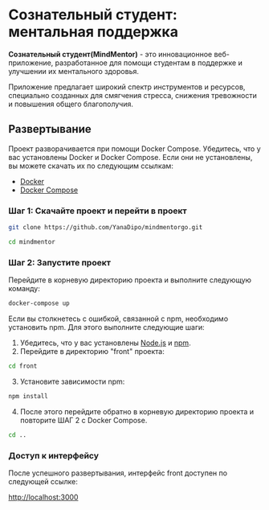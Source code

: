 # Сознательный студент: ментальная поддержка

**Сознательный студент(MindMentor)** - это инновационное веб-приложение, разработанное для помощи студентам в поддержке и улучшении их ментального здоровья.

Приложение предлагает широкий спектр инструментов и ресурсов, специально созданных для смягчения стресса, снижения тревожности и повышения общего благополучия.

## Развертывание

Проект разворачивается при помощи Docker Compose. Убедитесь, что у вас установлены Docker и Docker Compose. Если они не установлены, вы можете скачать их по следующим ссылкам:

- [Docker](https://docs.docker.com/get-docker/)
- [Docker Compose](https://docs.docker.com/compose/install/)

### Шаг 1: Скачайте проект и перейти в проект


```bash
git clone https://github.com/YanaDipo/mindmentorgo.git
```

```bash
cd mindmentor
```

### Шаг 2: Запустите проект

Перейдите в корневую директорию проекта и выполните следующую команду:


```bash
docker-compose up
```

Если вы столкнетесь с ошибкой, связанной с npm, необходимо установить npm. Для этого выполните следующие шаги:

1. Убедитесь, что у вас установлены [Node.js](https://nodejs.org/) и [npm](https://www.npmjs.com/).
2. Перейдите в директорию "front" проекта:

```bash
cd front
```


3. Установите зависимости npm:

```bash
npm install
```


4. После этого перейдите обратно в корневую директорию проекта и повторите ШАГ 2 с Docker Compose.

```bash
cd ..
```
### Доступ к интерфейсу

После успешного развертывания, интерфейс front доступен по следующей ссылке:

[http://localhost:3000](http://localhost:3000)
